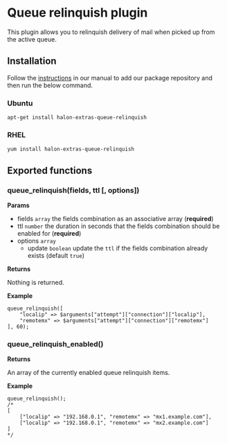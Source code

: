 # Queue relinquish plugin

This plugin allows you to relinquish delivery of mail when picked up from the active queue.

## Installation

Follow the [instructions](https://docs.halon.io/manual/comp_install.html#installation) in our manual to add our package repository and then run the below command.

### Ubuntu

```
apt-get install halon-extras-queue-relinquish
```

### RHEL

```
yum install halon-extras-queue-relinquish
```

## Exported functions

### queue_relinquish(fields, ttl [, options])

**Params**

- fields `array` the fields combination as an associative array (**required**)
- ttl `number` the duration in seconds that the fields combination should be enabled for (**required**)
- options `array` 
    - update `boolean` update the `ttl` if the fields combination already exists (default `true`)

**Returns**

Nothing is returned.

**Example**

```
queue_relinquish([
    "localip" => $arguments["attempt"]["connection"]["localip"],
    "remotemx" => $arguments["attempt"]["connection"]["remotemx"]
], 60);
```

### queue_relinquish_enabled()

**Returns**

An array of the currently enabled queue relinquish items.

**Example**

```
queue_relinquish();
/*
[
    ["localip" => "192.168.0.1", "remotemx" => "mx1.example.com"],
    ["localip" => "192.168.0.1", "remotemx" => "mx2.example.com"]
]
*/
```